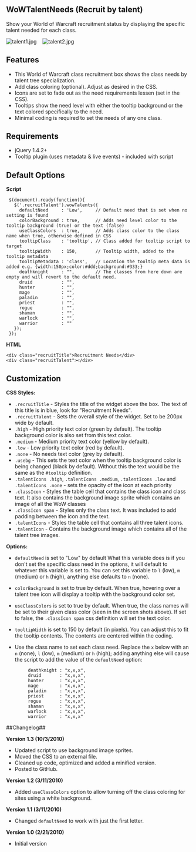 ## WoWTalentNeeds (Recruit by talent) ##

Show your World of Warcraft recruitment status by displaying the specific talent needed for each class.

 ![talent1.jpg][1] &nbsp;&nbsp; ![talent2.jpg][2] 

## Features ##

* This World of Warcraft class recruitment box shows the class needs by talent tree specialization.
* Add class coloring (optional). Adjust as desired in the CSS.
* Icons are set to fade out as the need requirements lessen (set in the CSS).
* Tooltips show the need level with either the tooltip background or the text colored specifically to the need.
* Minimal coding is required to set the needs of any one class.

## Requirements ##

* jQuery 1.4.2+
* Tooltip plugin (uses metadata & live events) - included with script

## Default Options ##
**Script**

     $(document).ready(function(){
       $('.recruitTalent').wowTalents({
         defaultNeed     : 'Low',     // Default need that is set when no setting is found
         colorBackground : true,      // Adds need level color to the tooltip background (true) or the text (false)
         useClassColors  : true,      // Adds class color to the class name when true, otherwise defined in CSS
         tooltipClass    : 'tooltip', // Class added for tooltip script to target
         tooltipWidth    : 150,       // Tooltip width, added to the tooltip metadata
         tooltipMetadata : 'class',   // Location the tooltip meta data is added e.g. {width:150px;color:#ddd;background:#333;}
         deathknight     : "",        // The classes from here down are empty and will revert to the default need.
         druid           : "",
         hunter          : "",
         mage            : "",
         paladin         : "",
         priest          : "",
         rogue           : "",
         shaman          : "",
         warlock         : "",
         warrior         : ""
       });
     });

**HTML**

    <div class="recruitTitle">Recruitment Needs</div>
    <div class="recruitTalent"></div>


## Customization ##

**CSS Styles:**

* <code>.recruitTitle</code> - Styles the title of the widget above the box. The text of this title is in blue, look for "Recruitment Needs".
* <code>.recruitTalent</code> - Sets the overall style of the widget. Set to be 200px wide by default.
* <code>.high</code> - High priority text color (green by default). The tooltip background color is also set from this text color.
* <code>.medium</code> - Medium priority text color (yellow by default).
* <code>.low</code> - Low priority text color (red by default).
* <code>.none</code> - No needs text color (grey by default).
* <code>.usebg</code> - This sets the text color when the tooltip background color is being changed (black by default). Without this the text would be the same as the <code>#tooltip</code> definition.
* <code>.talentIcons .high</code>, <code>.talentIcons .medium</code>, <code>.talentIcons .low</code> and <code>.talentIcons .none</code> - sets the opacity of the icon at each priority
* <code>.classIcon</code> - Styles the table cell that contains the class icon and class text. It also contains the background image sprite which contains an image of all the WoW classes
* <code>.classIcon span</code> - Styles only the class text. It was included to add padding between the icon and the text.
* <code>.talentIcons</code> - Styles the table cell that contains all three talent icons.
* <code>.talentIcon</code> - Contains the background image which contains all of the talent tree images.

**Options:**

* <code>defaultNeed</code> is set to "Low" by default
What this variable does is if you don't set the specific class need in the options, it will default to whatever this variable is set to.
You can set this variable to <code>l</code> (low), <code>m</code> (medium) or <code>h</code> (high), anything else defaults to <code>n</code> (none).

* <code>colorBackground</code> is set to true by default. When true, hovering over a talent tree icon will display a tooltip with the background color set.

* <code>useClassColors</code> is set to true by default. When true, the class names will be set to their given class color (seen in the screen shots above). If set to false, the <code>.classIcon span</code> css definition will set the text color.

* <code>tooltipWidth</code> is set to 150 by default (in pixels). You can adjust this to fit the tooltip contents. The contents are centered within the coding.

* Use the class name to set each class need. Replace the <code>x</code> below with an <code>n</code> (none), <code>l</code> (low), <code>m</code> (medium) or <code>h</code> (high); adding anything else will cause the script to add the value of the <code>defaultNeed</code> option:

           deathknight : "x,x,x",
           druid       : "x,x,x",
           hunter      : "x,x,x",
           mage        : "x,x,x",
           paladin     : "x,x,x",
           priest      : "x,x,x",
           rogue       : "x,x,x",
           shaman      : "x,x,x",
           warlock     : "x,x,x",
           warrior     : "x,x,x"

##Changelog##

**Version 1.3 (10/3/2010)**

* Updated script to use background image sprites.
* Moved the CSS to an external file.
* Cleaned up code, optimized and added a minified version.
* Posted to GitHub.

**Version 1.2 (3/11/2010)**

* Added <code>useClassColors</code> option to allow turning off the class coloring for sites using a white background.

**Version 1.1 (3/11/2010)**

* Changed <code>defaultNeed</code> to work with just the first letter.

**Version 1.0 (2/21/2010)**

* Initial version

  [1]: http://i201.photobucket.com/albums/aa236/Mottie1/testsite/forums/talent1.jpg
  [2]: http://i201.photobucket.com/albums/aa236/Mottie1/testsite/forums/talent2.jpg